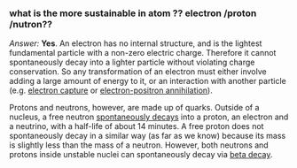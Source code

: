 ### what is the more sustainable in atom ?? electron /proton /nutron??

*Answer:* **Yes**. An electron has no internal structure, and is the lightest fundamental particle with a non-zero electric charge. Therefore it cannot spontaneously decay into a lighter particle without violating charge conservation. So any transformation of an electron must either involve adding a large amount of energy to it, or an interaction with another particle (e.g. [electron capture](https://en.wikipedia.org/wiki/Electron_capture) or [electron-positron annihilation](https://en.wikipedia.org/wiki/Electron%E2%80%93positron_annihilation)).

Protons and neutrons, however, are made up of quarks. Outside of a nucleus, a free neutron [spontaneously decays](https://en.wikipedia.org/wiki/Free_neutron_decay) into a proton, an electron and a neutrino, with a half-life of about 14 minutes. A free proton does not spontaneously decay in a similar way (as far as we know) because its mass is slightly less than the mass of a neutron. However, both neutrons and protons inside unstable nuclei can spontaneously decay via [beta decay](https://en.wikipedia.org/wiki/Beta_decay).